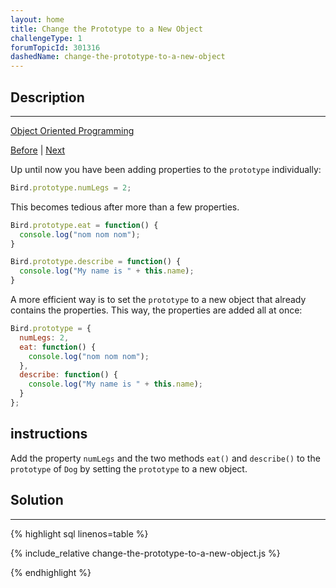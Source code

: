 ```yaml
---
layout: home
title: Change the Prototype to a New Object
challengeType: 1
forumTopicId: 301316
dashedName: change-the-prototype-to-a-new-object
---
```


<div class="row">
<div class="columnStmt" markdown="1">

## Description
------

[Object Oriented Programming](../object-oriented-programming/README.md) 

[Before](./understand-the-constructor-property.md)  | [Next](./remember-to-set-the-constructor-property-when-changing-the-prototype.md) 

Up until now you have been adding properties to the `prototype` individually:

```js
Bird.prototype.numLegs = 2;
```

This becomes tedious after more than a few properties.

```js
Bird.prototype.eat = function() {
  console.log("nom nom nom");
}

Bird.prototype.describe = function() {
  console.log("My name is " + this.name);
}
```

A more efficient way is to set the `prototype` to a new object that already contains the properties. This way, the properties are added all at once:

```js
Bird.prototype = {
  numLegs: 2, 
  eat: function() {
    console.log("nom nom nom");
  },
  describe: function() {
    console.log("My name is " + this.name);
  }
};
```

##  instructions 

Add the property `numLegs` and the two methods `eat()` and `describe()` to the `prototype` of `Dog` by setting the `prototype` to a new object.

</div>
<div class="columnSol" markdown="1">

## Solution
------

{% highlight sql linenos=table %}

{% include_relative change-the-prototype-to-a-new-object.js %}

{% endhighlight %}

</div>
</div>

